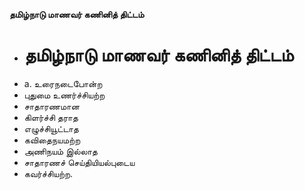 **தமிழ்நாடு மாணவர் கணினித் திட்டம்**
- # தமிழ்நாடு மாணவர் கணினித் திட்டம்
- a. உரைநடைபோன்ற
- புதுமை உணர்ச்சியற்ற
- சாதாரணமான
- கிளர்ச்சி தராத
- எழுச்சியூட்டாத
- கவிதைநயமற்ற
- அணிநயம் இல்லாத
- சாதாரணச் செய்தியியல்புடைய
- கவர்ச்சியற்ற.

